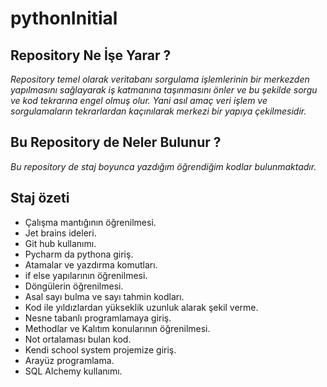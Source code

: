 # pythonInitial

## Repository Ne İşe Yarar ? 
*Repository temel olarak veritabanı sorgulama işlemlerinin bir merkezden yapılmasını sağlayarak iş katmanına taşınmasını önler ve bu şekilde sorgu ve kod tekrarına engel olmuş olur. Yani asıl amaç veri işlem ve sorgulamaların tekrarlardan kaçınılarak merkezi bir yapıya çekilmesidir.*

## Bu Repository de Neler Bulunur ?

*Bu repository de staj boyunca yazdığım öğrendiğim kodlar bulunmaktadır.*

## Staj özeti 
* Çalışma mantığının öğrenilmesi.
* Jet brains ideleri.
* Git hub kullanımı.
* Pycharm da pythona giriş.
* Atamalar ve yazdırma komutları.
* if else yapılarının öğrenilmesi.
* Döngülerin öğrenilmesi.
* Asal sayı bulma ve sayı tahmin kodları.
* Kod ile yıldızlardan yükseklik uzunluk alarak şekil verme.
* Nesne tabanlı programlamaya giriş.
* Methodlar ve Kalıtım konularının öğrenilmesi.
* Not ortalaması bulan kod. 
* Kendi school system projemize giriş.
* Arayüz programlama.
* SQL Alchemy kullanımı.




